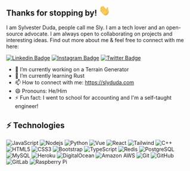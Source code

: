 ## Thanks for stopping by! <img src="https://raw.githubusercontent.com/slyduda/slyduda/master/wave.gif" width="30px">

I am Sylvester Duda, people call me Sly. I am a tech lover and an open-source advocate. I am always open to collaborating on projects and interesting ideas. Find out more about me & feel free to connect with me here:

[![Linkedin Badge](https://img.shields.io/badge/-slyduda-blue?style=flat-square&logo=Linkedin&logoColor=white&link=https://www.linkedin.com/in/slyduda/)](https://www.linkedin.com/in/slyduda)
[![Instagram Badge](https://img.shields.io/badge/-slyduda-purple?style=flat-square&logo=instagram&logoColor=white&link=https://www.instagram.com/slyduda/)](https://www.instagram.com/slyduda)
[![Twitter Badge](https://img.shields.io/badge/-slyduda-lightBlue?style=flat-square&logo=twitter&logoColor=white&link=https://twitter.com/slyduda/)](https://twitter.com/slyduda)

<!--
**slyduda/slyduda** is a ✨ _special_ ✨ repository because its `README.md` (this file) appears on your GitHub profile.
-->

- 🔭 I’m currently working on a Terrain Generator
- 🌱 I’m currently learning Rust
- 📫 How to connect with me: https://slyduda.com
- 😄 Pronouns: He/Him
- ⚡ Fun fact: I went to school for accounting and I'm a self-taught engineer!

## ⚡ Technologies

![JavaScript](https://img.shields.io/badge/-JavaScript-black?style=flat-square&logo=javascript)
![Nodejs](https://img.shields.io/badge/-Nodejs-black?style=flat-square&logo=Node.js)
![Python](https://img.shields.io/badge/-Python-black?style=flat-square&logo=Python)
![Vue](https://img.shields.io/badge/-Vue-black?style=flat-square&logo=vue)
![React](https://img.shields.io/badge/-React-black?style=flat-square&logo=react)
![Tailwind](https://img.shields.io/badge/-Tailwind-E34A86?style=flat-square&logo=tailwind)
![C++](https://img.shields.io/badge/-C++-00599C?style=flat-square&logo=c)
![HTML5](https://img.shields.io/badge/-HTML5-E34F26?style=flat-square&logo=html5&logoColor=white)
![CSS3](https://img.shields.io/badge/-CSS3-1572B6?style=flat-square&logo=css3)
![Bootstrap](https://img.shields.io/badge/-Bootstrap-563D7C?style=flat-square&logo=bootstrap)
![TypeScript](https://img.shields.io/badge/-TypeScript-007ACC?style=flat-square&logo=typescript)
![Redis](https://img.shields.io/badge/-Redis-black?style=flat-square&logo=Redis)
![PostgreSQL](https://img.shields.io/badge/-PostgreSQL-336791?style=flat-square&logo=postgresql)
![MySQL](https://img.shields.io/badge/-MySQL-black?style=flat-square&logo=mysql)
![Heroku](https://img.shields.io/badge/-Heroku-430098?style=flat-square&logo=heroku)
![DigitalOcean](https://img.shields.io/badge/-Digital%20Ocean-darkblue?style=flat-square&logo=digitalocean)
![Amazon AWS](https://img.shields.io/badge/Amazon%20AWS-232F3E?style=flat-square&logo=amazon-aws)
![Git](https://img.shields.io/badge/-Git-black?style=flat-square&logo=git)
![GitHub](https://img.shields.io/badge/-GitHub-181717?style=flat-square&logo=github)
![GitLab](https://img.shields.io/badge/-GitLab-FCA121?style=flat-square&logo=gitlab)
![Raspberry Pi](https://img.shields.io/badge/-Raspberry%20Pi-C51A4A?style=flat-square&logo=Raspberry-Pi)
